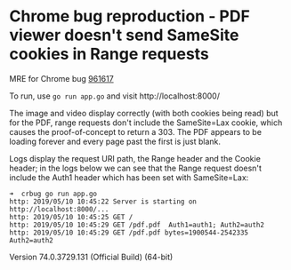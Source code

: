# Chrome bug reproduction - PDF viewer doesn't send SameSite cookies in Range requests
MRE for Chrome bug [961617](https://crbug.com/961617)

To run, use `go run app.go` and visit http://localhost:8000/

The image and video display correctly (with both cookies being read) but for the PDF, range requests
don't include the SameSite=Lax cookie, which causes the proof-of-concept to return a 303. The PDF appears
to be loading forever and every page past the first is just blank.

Logs display the request URI path, the Range header and the Cookie header; in the logs below we can see that
the Range request doesn't include the Auth1 header which has been set with SameSite=Lax:

```
➜  crbug go run app.go
http: 2019/05/10 10:45:22 Server is starting on http://localhost:8000/...
http: 2019/05/10 10:45:25 GET /  
http: 2019/05/10 10:45:29 GET /pdf.pdf  Auth1=auth1; Auth2=auth2
http: 2019/05/10 10:45:29 GET /pdf.pdf bytes=1900544-2542335 Auth2=auth2
```

Version 74.0.3729.131 (Official Build) (64-bit)

